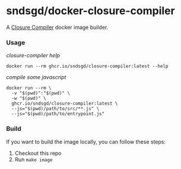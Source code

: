 # sndsgd/docker-closure-compiler

A [Closure Compiler](https://github.com/google/closure-compiler) docker image builder.

### Usage

_closure-compiler help_
```
docker run --rm ghcr.io/sndsgd/closure-compiler:latest --help
```

_compile some javascript_
```
docker run --rm \
  -v "$(pwd)":"$(pwd)" \
  -w "$(pwd)" \
  ghcr.io/sndsgd/closure-compiler:latest \
  --js="$(pwd)/path/to/src/**.js" \
  --js="$(pwd)/path/to/entrypoint.js"
```

### Build

If you want to build the image locally, you can follow these steps:

1. Checkout this repo
1. Run `make image`
